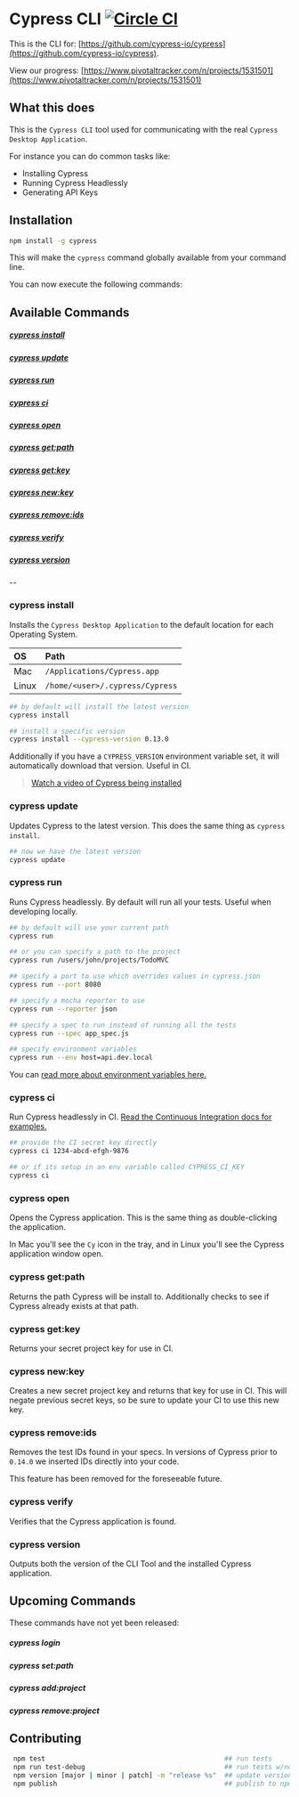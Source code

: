 # Cypress CLI [![Circle CI](https://circleci.com/gh/cypress-io/cypress-cli.svg?style=shield)](https://circleci.com/gh/cypress-io/cypress-cli)

This is the CLI for: [https://github.com/cypress-io/cypress](https://github.com/cypress-io/cypress).

View our progress: [https://www.pivotaltracker.com/n/projects/1531501](https://www.pivotaltracker.com/n/projects/1531501)

## What this does

This is the `Cypress CLI` tool used for communicating with the real `Cypress Desktop Application`.

For instance you can do common tasks like:

- Installing Cypress
- Running Cypress Headlessly
- Generating API Keys

## Installation

```bash
npm install -g cypress
```

This will make the `cypress` command globally available from your command line.

You can now execute the following commands:

## Available Commands

##### [cypress install](#cypress-install-1)
##### [cypress update](#cypress-update-1)
##### [cypress run](#cypress-run-1)
##### [cypress ci](#cypress-ci-1)
##### [cypress open](#cypress-open-1)
##### [cypress get:path](#cypress-getpath-1)
##### [cypress get:key](#cypress-getkey-1)
##### [cypress new:key](#cypress-newkey-1)
##### [cypress remove:ids](#cypress-removeids-1)
##### [cypress verify](#cypress-verify-1)
##### [cypress version](#cypress-version-1)

--

### cypress install

Installs the `Cypress Desktop Application` to the default location for each Operating System.

OS | Path
:--- | :---
Mac  | `/Applications/Cypress.app`
Linux  | `/home/<user>/.cypress/Cypress`

```bash
## by default will install the latest version
cypress install
```

```bash
## install a specific version
cypress install --cypress-version 0.13.0
```

Additionally if you have a `CYPRESS_VERSION` environment variable set, it will automatically download that version. Useful in CI.

> [Watch a video of Cypress being installed](https://docs.cypress.io/docs/installing-and-running#section-installing)

### cypress update

Updates Cypress to the latest version. This does the same thing as `cypress install`.

```bash
## now we have the latest version
cypress update
```

### cypress run

Runs Cypress headlessly. By default will run all your tests. Useful when developing locally.

```bash
## by default will use your current path
cypress run
```

```bash
## or you can specify a path to the project
cypress run /users/john/projects/TodoMVC
```

```bash
## specify a port to use which overrides values in cypress.json
cypress run --port 8080
```

```bash
## specify a mocha reporter to use
cypress run --reporter json
```

```bash
## specify a spec to run instead of running all the tests
cypress run --spec app_spec.js
```

```bash
## specify environment variables
cypress run --env host=api.dev.local
```

You can [read more about environment variables here.](https://on.cypress.io/environment-variables)

### cypress ci

Run Cypress headlessly in CI. [Read the Continuous Integration docs for examples.](https://on.cypress.io/continuous-integration)

```bash
## provide the CI secret key directly
cypress ci 1234-abcd-efgh-9876
```

```bash
## or if its setup in an env variable called CYPRESS_CI_KEY
cypress ci
```

### cypress open

Opens the Cypress application. This is the same thing as double-clicking the application.

In Mac you'll see the `Cy` icon in the tray, and in Linux you'll see the Cypress application window open.

### cypress get:path

Returns the path Cypress will be install to. Additionally checks to see if Cypress already exists at that path.

### cypress get:key

Returns your secret project key for use in CI.

### cypress new:key

Creates a new secret project key and returns that key for use in CI. This will negate previous secret keys, so be sure to update your CI to use this new key.

### cypress remove:ids

Removes the test IDs found in your specs. In versions of Cypress prior to `0.14.0` we inserted IDs directly into your code.

This feature has been removed for the foreseeable future.

### cypress verify

Verifies that the Cypress application is found.

### cypress version

Outputs both the version of the CLI Tool and the installed Cypress application.

## Upcoming Commands

These commands have not yet been released:

##### cypress login
##### cypress set:path
##### cypress add:project
##### cypress remove:project

## Contributing

```bash
 npm test                                             ## run tests
 npm run test-debug                                   ## run tests w/node inspector
 npm version [major | minor | patch] -m "release %s"  ## update version
 npm publish                                          ## publish to npm
```
